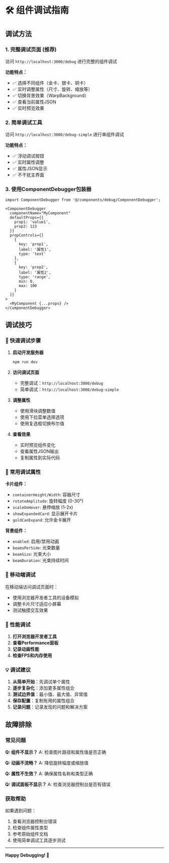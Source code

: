 # 🛠️ 组件调试指南

## 调试方法

### 1. **完整调试页面** (推荐)
访问 `http://localhost:3000/debug` 进行完整的组件调试

**功能特点：**
- ✅ 选择不同组件（金卡、银卡、铜卡）
- ✅ 实时调整属性（尺寸、旋转、缩放等）
- ✅ 切换背景效果（WarpBackground）
- ✅ 查看当前属性JSON
- ✅ 实时预览效果

### 2. **简单调试工具**
访问 `http://localhost:3000/debug-simple` 进行单组件调试

**功能特点：**
- ✅ 浮动调试按钮
- ✅ 实时属性调整
- ✅ 属性JSON显示
- ✅ 不干扰主界面

### 3. **使用ComponentDebugger包装器**

```tsx
import ComponentDebugger from '@/components/debug/ComponentDebugger';

<ComponentDebugger
  componentName="MyComponent"
  defaultProps={{
    prop1: 'value1',
    prop2: 123
  }}
  propControls={[
    {
      key: 'prop1',
      label: '属性1',
      type: 'text'
    },
    {
      key: 'prop2',
      label: '属性2',
      type: 'range',
      min: 0,
      max: 100
    }
  ]}
>
  <MyComponent {...props} />
</ComponentDebugger>
```

## 调试技巧

### 🎯 快速调试步骤

1. **启动开发服务器**
   ```bash
   npm run dev
   ```

2. **访问调试页面**
   - 完整调试：`http://localhost:3000/debug`
   - 简单调试：`http://localhost:3000/debug-simple`

3. **调整属性**
   - 使用滑块调整数值
   - 使用下拉菜单选择选项
   - 使用复选框切换布尔值

4. **查看效果**
   - 实时预览组件变化
   - 查看属性JSON输出
   - 复制属性到实际代码

### 🔧 常用调试属性

**卡片组件：**
- `containerHeight/Width`: 容器尺寸
- `rotateAmplitude`: 旋转幅度 (0-30°)
- `scaleOnHover`: 悬停缩放 (1-2x)
- `showExpandedCard`: 显示展开卡片
- `goldCanExpand`: 允许金卡展开

**背景组件：**
- `enabled`: 启用/禁用动画
- `beamsPerSide`: 光束数量
- `beamSize`: 光束大小
- `beamDuration`: 光束持续时间

### 📱 移动端调试

在移动端访问调试页面时：
- 使用浏览器开发者工具的设备模拟
- 调整卡片尺寸适应小屏幕
- 测试触摸交互效果

### 🚀 性能调试

1. **打开浏览器开发者工具**
2. **查看Performance面板**
3. **记录动画性能**
4. **检查FPS和内存使用**

### 💡 调试建议

1. **从简单开始**：先调试单个属性
2. **逐步复杂化**：添加更多属性组合
3. **测试边界值**：最小值、最大值、异常值
4. **保存配置**：复制有用的属性组合
5. **记录问题**：记录发现的问题和解决方案

## 故障排除

### 常见问题

**Q: 组件不显示？**
A: 检查图片路径和属性值是否正确

**Q: 动画不流畅？**
A: 降低旋转幅度或缩放值

**Q: 属性不生效？**
A: 确保属性名称和类型正确

**Q: 调试面板不显示？**
A: 检查浏览器控制台是否有错误

### 获取帮助

如果遇到问题：
1. 查看浏览器控制台错误
2. 检查组件属性类型
3. 参考原始组件文档
4. 使用简单调试工具逐步测试

---

**Happy Debugging! 🎉**

